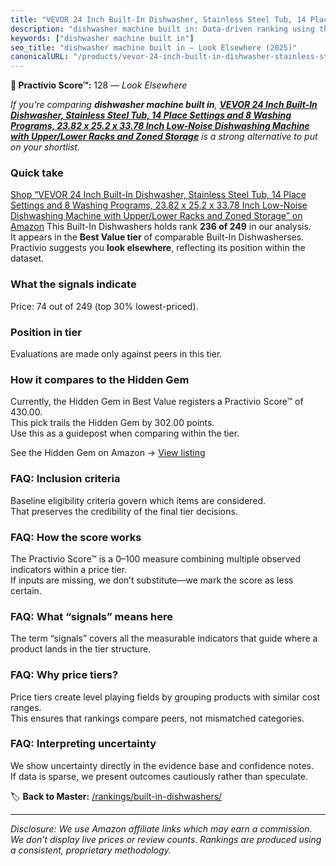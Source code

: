 ```yaml
---
title: "VEVOR 24 Inch Built-In Dishwasher, Stainless Steel Tub, 14 Place Settings and 8 Washing Programs, 23.82 x 25.2 x 33.78 Inch Low-Noise Dishwashing Machine with Upper/Lower Racks and Zoned Storage"
description: "dishwasher machine built in: Data-driven ranking using the Practivio Score™. Positioned by quality, value, demand, findability, momentum."
keywords: ["dishwasher machine built in"]
seo_title: "dishwasher machine built in — Look Elsewhere (2025)"
canonicalURL: "/products/vevor-24-inch-built-in-dishwasher-stainless-steel-tub-14-place-settings-and-8-washing-programs-2382-x-252-x-3378-inch-low-noise-dishwashing-machine-with-upperlower-racks-and-zoned-storage-B0FM6L2X1N/"
---
```


**🚫 Practivio Score™:** 128 — _Look Elsewhere_


*If you're comparing **dishwasher machine built in**, **[VEVOR 24 Inch Built-In Dishwasher, Stainless Steel Tub, 14 Place Settings and 8 Washing Programs, 23.82 x 25.2 x 33.78 Inch Low-Noise Dishwashing Machine with Upper/Lower Racks and Zoned Storage](https://www.amazon.com/dp/B0FM6L2X1N?tag=practivio-20)** is a strong alternative to put on your shortlist.*
### Quick take
[Shop “VEVOR 24 Inch Built-In Dishwasher, Stainless Steel Tub, 14 Place Settings and 8 Washing Programs, 23.82 x 25.2 x 33.78 Inch Low-Noise Dishwashing Machine with Upper/Lower Racks and Zoned Storage” on Amazon](https://www.amazon.com/dp/B0FM6L2X1N?tag=practivio-20)
This Built-In Dishwashers holds rank **236 of 249** in our analysis.  
It appears in the **Best Value tier** of comparable Built-In Dishwasherses.  
Practivio suggests you **look elsewhere**, reflecting its position within the dataset.

### What the signals indicate
Price: 74 out of 249 (top 30% lowest-priced).  

### Position in tier
Evaluations are made only against peers in this tier.

### How it compares to the Hidden Gem
Currently, the Hidden Gem in Best Value registers a Practivio Score™ of 430.00.  
This pick trails the Hidden Gem by 302.00 points.  
Use this as a guidepost when comparing within the tier.  

See the Hidden Gem on Amazon → [View listing](https://www.amazon.com/dp/B09ST4M8VF?tag=practivio-20)

### FAQ: Inclusion criteria
Baseline eligibility criteria govern which items are considered.  
That preserves the credibility of the final tier decisions.

### FAQ: How the score works
The Practivio Score™ is a 0–100 measure combining multiple observed indicators within a price tier.  
If inputs are missing, we don’t substitute—we mark the score as less certain.

### FAQ: What “signals” means here
The term “signals” covers all the measurable indicators that guide where a product lands in the tier structure.

### FAQ: Why price tiers?
Price tiers create level playing fields by grouping products with similar cost ranges.  
This ensures that rankings compare peers, not mismatched categories.

### FAQ: Interpreting uncertainty
We show uncertainty directly in the evidence base and confidence notes.  
If data is sparse, we present outcomes cautiously rather than speculate.


🏷️ **Back to Master:** [/rankings/built-in-dishwashers/](/rankings/built-in-dishwashers/)

---
_Disclosure: We use Amazon affiliate links which may earn a commission. We don’t display live prices or review counts. Rankings are produced using a consistent, proprietary methodology._
